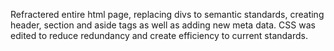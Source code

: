 Refractered entire html page, replacing divs to semantic standards, creating header, section and aside tags as well as adding new meta data.   CSS was edited to reduce redundancy and create efficiency to current standards.
